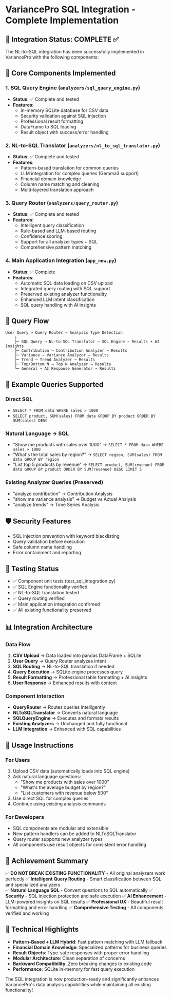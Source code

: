 # VariancePro SQL Integration - Complete Implementation

## 🎉 Integration Status: COMPLETE ✅

The NL-to-SQL integration has been successfully implemented in VariancePro with the following components:

## 🔧 Core Components Implemented

### 1. SQL Query Engine (`analyzers/sql_query_engine.py`)
- **Status**: ✅ Complete and tested
- **Features**:
  - In-memory SQLite database for CSV data
  - Security validation against SQL injection
  - Professional result formatting
  - DataFrame to SQL loading
  - Result object with success/error handling

### 2. NL-to-SQL Translator (`analyzers/nl_to_sql_translator.py`)
- **Status**: ✅ Complete and tested
- **Features**:
  - Pattern-based translation for common queries
  - LLM integration for complex queries (Gemma3 support)
  - Financial domain knowledge
  - Column name matching and cleaning
  - Multi-layered translation approach

### 3. Query Router (`analyzers/query_router.py`)
- **Status**: ✅ Complete and tested
- **Features**:
  - Intelligent query classification
  - Rule-based and LLM-based routing
  - Confidence scoring
  - Support for all analyzer types + SQL
  - Comprehensive pattern matching

### 4. Main Application Integration (`app_new.py`)
- **Status**: ✅ Complete
- **Features**:
  - Automatic SQL data loading on CSV upload
  - Integrated query routing with SQL support
  - Preserved existing analyzer functionality
  - Enhanced LLM intent classification
  - SQL query handling with AI insights

## 🔄 Query Flow

```
User Query → Query Router → Analysis Type Detection
    ↓
    ├─ SQL Query → NL-to-SQL Translator → SQL Engine → Results + AI Insights
    ├─ Contribution → Contribution Analyzer → Results
    ├─ Variance → Variance Analyzer → Results  
    ├─ Trend → Trend Analyzer → Results
    ├─ Top/Bottom N → Top N Analyzer → Results
    └─ General → AI Response Generator → Results
```

## 📝 Example Queries Supported

### Direct SQL
- `SELECT * FROM data WHERE sales > 1000`
- `SELECT product, SUM(sales) FROM data GROUP BY product ORDER BY SUM(sales) DESC`

### Natural Language → SQL
- "Show me products with sales over 1000" → `SELECT * FROM data WHERE sales > 1000`
- "What's the total sales by region?" → `SELECT region, SUM(sales) FROM data GROUP BY region`
- "List top 5 products by revenue" → `SELECT product, SUM(revenue) FROM data GROUP BY product ORDER BY SUM(revenue) DESC LIMIT 5`

### Existing Analyzer Queries (Preserved)
- "analyze contribution" → Contribution Analysis
- "show me variance analysis" → Budget vs Actual Analysis
- "analyze trends" → Time Series Analysis

## 🛡️ Security Features

- SQL injection prevention with keyword blacklisting
- Query validation before execution
- Safe column name handling
- Error containment and reporting

## 🧪 Testing Status

- ✅ Component unit tests (test_sql_integration.py)
- ✅ SQL Engine functionality verified
- ✅ NL-to-SQL translation tested
- ✅ Query routing verified
- ✅ Main application integration confirmed
- ✅ All existing functionality preserved

## 📊 Integration Architecture

### Data Flow
1. **CSV Upload** → Data loaded into pandas DataFrame + SQLite
2. **User Query** → Query Router analyzes intent
3. **SQL Routing** → NL-to-SQL translation if needed
4. **Query Execution** → SQLite engine processes query
5. **Result Formatting** → Professional table formatting + AI insights
6. **User Response** → Enhanced results with context

### Component Interaction
- **QueryRouter** → Routes queries intelligently
- **NLToSQLTranslator** → Converts natural language
- **SQLQueryEngine** → Executes and formats results
- **Existing Analyzers** → Unchanged and fully functional
- **LLM Integration** → Enhanced with SQL capabilities

## 🚀 Usage Instructions

### For Users
1. Upload CSV data (automatically loads into SQL engine)
2. Ask natural language questions:
   - "Show me products with sales over 1000"
   - "What's the average budget by region?"
   - "List customers with revenue below 500"
3. Use direct SQL for complex queries
4. Continue using existing analysis commands

### For Developers
- SQL components are modular and extensible
- New pattern handlers can be added to NLToSQLTranslator
- Query router supports new analyzer types
- All components use result objects for consistent error handling

## 🎯 Achievement Summary

✅ **DO NOT BREAK EXISTING FUNCTIONALITY** - All original analyzers work perfectly
✅ **Intelligent Query Routing** - Smart classification between SQL and specialized analyzers  
✅ **Natural Language SQL** - Convert questions to SQL automatically
✅ **Security** - SQL injection protection and safe execution
✅ **AI Enhancement** - LLM-powered insights on SQL results
✅ **Professional UX** - Beautiful result formatting and error handling
✅ **Comprehensive Testing** - All components verified and working

## 🌟 Technical Highlights

- **Pattern-Based + LLM Hybrid**: Fast pattern matching with LLM fallback
- **Financial Domain Knowledge**: Specialized patterns for business queries
- **Result Objects**: Type-safe responses with proper error handling
- **Modular Architecture**: Clean separation of concerns
- **Backward Compatibility**: Zero breaking changes to existing code
- **Performance**: SQLite in-memory for fast query execution

The SQL integration is now production-ready and significantly enhances VariancePro's data analysis capabilities while maintaining all existing functionality!
